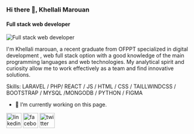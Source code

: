 ### Hi there 👋,  Khellali Marouan
####  Full stack web developer 
![ Full stack web developer ](https://media.licdn.com/dms/image/D4E16AQGZdCJbCDIO2w/profile-displaybackgroundimage-shrink_350_1400/0/1691545946844?e=1722470400&v=beta&t=_l9pl2d3_LfS-NjE2GjFuX6eYlZqV-nuMjoHk0mOMJU)

 I'm Khellali marouan, a recent graduate from OFPPT
 specialized in digital development , web full stack option
 with a good knowledge of the main programming
 languages and web technologies. My analytical spirit and
 curiosity allow me to work effectively as a team and find
 innovative solutions.

Skills:  LARAVEL / PHP/ REACT / JS / HTML / CSS / TAILLWINDCSS / BOOTSTRAP / MYSQL /MONGODB / PYTHON / FIGMA 

- 🔭 I’m currently working on this page. 


[<img src='https://cdn.jsdelivr.net/npm/simple-icons@3.0.1/icons/linkedin.svg' alt='linkedin' height='40'>](https://www.linkedin.com/in/https://www.linkedin.com/in/marouan-khellali-578875218//)  [<img src='https://cdn.jsdelivr.net/npm/simple-icons@3.0.1/icons/facebook.svg' alt='facebook' height='40'>](https://www.facebook.com/https://www.facebook.com/maru1305)  [<img src='https://cdn.jsdelivr.net/npm/simple-icons@3.0.1/icons/twitter.svg' alt='twitter' height='40'>](https://twitter.com/https://x.com/MarouanKhellali)  

